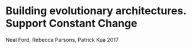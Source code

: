 # Building evolutionary architectures. Support Constant Change

Neal Ford, Rebecca Parsons, Patrick Kua
2017
